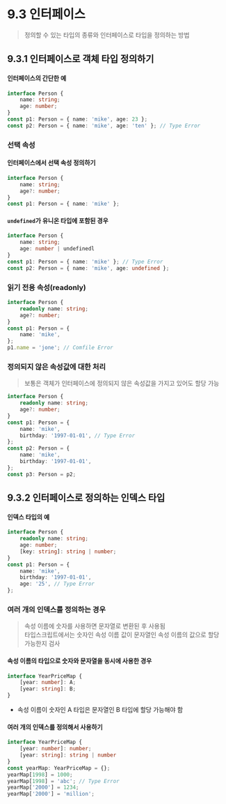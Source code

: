 # 9.3 인터페이스
> 정의할 수 있는 타입의 종류와 인터페이스로 타입을 정의하는 방법

## 9.3.1 인터페이스로 객체 타입 정의하기
#### 인터페이스의 간단한 예
```ts
interface Person {
    name: string;
    age: number;
}
const p1: Person = { name: 'mike', age: 23 };
const p2: Person = { name: 'mike', age: 'ten' }; // Type Error
```

### 선택 속성
#### 인터페이스에서 선택 속성 정의하기
```ts
interface Person {
    name: string;
    age?: number;
}
const p1: Person = { name: 'mike' };
```

#### `undefined`가 유니온 타입에 포함된 경우
```ts
interface Person {
    name: string;
    age: number | undefinedl
}
const p1: Person = { name: 'mike' }; // Type Error
const p2: Person = { name: 'mike', age: undefined };
```

### 읽기 전용 속성(readonly)
```ts
interface Person {
    readonly name: string;
    age?: number;
}
const p1: Person = {
    name: 'mike',
};
p1.name = 'jone'; // Comfile Error
```

### 정의되지 않은 속성값에 대한 처리
> 보통은 객체가 인터페이스에 정의되지 않은 속성값을 가지고 있어도 할당 가능
```ts
interface Person {
    readonly name: string;
    age?: number;
}
const p1: Person = {
    name: 'mike',
    birthday: '1997-01-01', // Type Error
};
const p2: Person = {
    name: 'mike',
    birthday: '1997-01-01',
};
const p3: Person = p2;
```

## 9.3.2 인터페이스로 정의하는 인덱스 타입
#### 인덱스 타입의 예
```ts
interface Person {
    readonly name: string;
    age: number;
    [key: string]: string | number;
}
const p1: Person = {
    name: 'mike',
    birthday: '1997-01-01',
    age: '25', // Type Error
};
```

### 여러 개의 인덱스를 정의하는 경우
> 속성 이름에 숫자를 사용하면 문자열로 변환된 후 사용됨  
> 타입스크립트에서는 숫자인 속성 이름 값이 문자열인 속성 이름의 값으로 할당 가능한지 검사

#### 속성 이름의 타입으로 숫자와 문자열을 동시에 사용한 경우
```ts
interface YearPriceMap {
    [year: number]: A;
    [year: string]: B;
}
```

- 속성 이름이 숫자인 A 타입은 문자열인 B 타입에 할당 가능해야 함

#### 여러 개의 인덱스를 정의해서 사용하기
```ts
interface YearPriceMap {
    [year: number]: number;
    [year: string]: string | number
}
const yearMap: YearPriceMap = {};
yearMap[1998] = 1000;
yearMap[1998] = 'abc'; // Type Error
yearMap['2000'] = 1234;
yearMap['2000'] = 'million';
```


